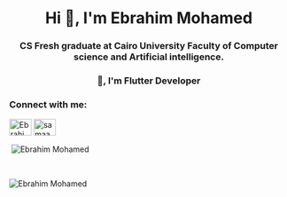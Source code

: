 <h1 align="center">Hi 👋, I'm Ebrahim Mohamed</h1>
<h3 align="center">CS Fresh graduate at Cairo University Faculty of Computer science and Artificial intelligence.</h3>
<h3 align="center">👋, I'm Flutter Developer </h3>



<h3 align="left">Connect with me:</h3>
<p align="left">
<a href="https://www.linkedin.com/in/ebrahim-mohamed-a634841a3/" target="blank"><img align="center" src="https://raw.githubusercontent.com/rahuldkjain/github-profile-readme-generator/master/src/images/icons/Social/linked-in-alt.svg" alt="Ebrahim Mohamed" height="30" width="40" /></a>
<a href="https://www.facebook.com/ana.almagic.3551/" target="blank"><img align="center" src="https://raw.githubusercontent.com/rahuldkjain/github-profile-readme-generator/master/src/images/icons/Social/facebook.svg" alt="samaa khalifa" height="30" width="40" /></a>




<p>&nbsp;<img align="center" src="https://github-readme-stats.vercel.app/api?username=Ebrahim1133&show_icons=true&locale=en" alt="Ebrahim Mohamed" /></p>
<br>
<p><img align="center" src="https://github-readme-streak-stats.herokuapp.com/?user=Ebrahim1133&" alt="Ebrahim Mohamed" /></p>

